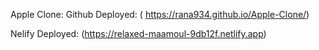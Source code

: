 Apple Clone:
Github Deployed:
( https://rana934.github.io/Apple-Clone/)

Nelify Deployed:
(https://relaxed-maamoul-9db12f.netlify.app)

